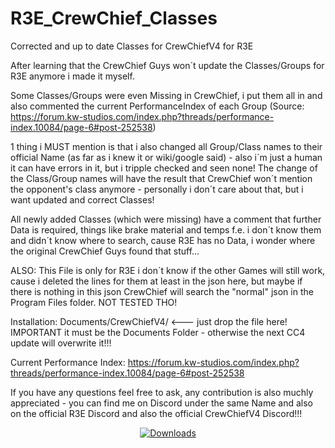 # R3E_CrewChief_Classes
Corrected and up to date Classes for CrewChiefV4 for R3E

After learning that the CrewChief Guys won´t update the Classes/Groups for R3E anymore i made it myself.

Some Classes/Groups were even Missing in CrewChief, i put them all in and also commented the current PerformanceIndex of each Group (Source: https://forum.kw-studios.com/index.php?threads/performance-index.10084/page-6#post-252538) 

1 thing i MUST mention is that i also changed all Group/Class names to their official Name (as far as i knew it or wiki/google said) - also i´m just a human it can have errors in it, but i tripple checked and seen none!
The change of the Class/Group names will have the result that CrewChief won´t mention the opponent's class anymore - personally i don´t care about that, but i want updated and correct Classes!

All newly added Classes (which were missing) have a comment that further Data is required, things like brake material and temps f.e. i don´t know them and didn´t know where to search, cause R3E has no Data, i wonder where the original CrewChief Guys found that stuff...

ALSO: This File is only for R3E i don´t know if the other Games will still work, cause i deleted the lines for them at least in the json here, but maybe if there is nothing in this json CrewChief will search the "normal" json in the Program Files folder. NOT TESTED THO!

Installation:
Documents/CrewChiefV4/     <--- just drop the file here!
IMPORTANT it must be the Documents Folder - otherwise the next CC4 update will overwrite it!!!

Current Performance Index: https://forum.kw-studios.com/index.php?threads/performance-index.10084/page-6#post-252538

If you have any questions feel free to ask, any contribution is also muchly appreciated - you can find me on Discord under the same Name and also on the official R3E Discord and also the official CrewChiefV4 Discord!!!

<p align="center">
    <a href="https://github.com/ToastyBanK3nobi/R3E_CrewChief_Classes/releases">
        <img src="https://img.shields.io/github/downloads/ToastyBanK3nobi/R3E_CrewChief_Classes/total.svg?style=flat-square&label=Downloads" alt="Downloads">
    </a>
</p>
